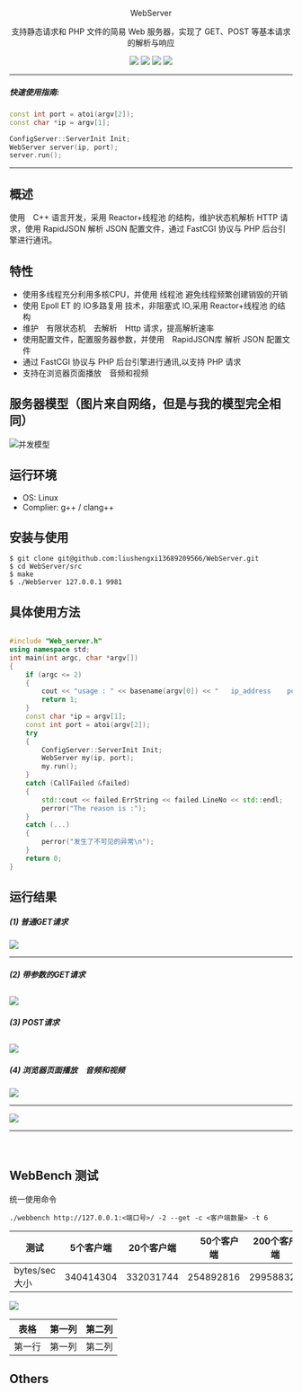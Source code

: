 <div align="center">

WebServer


支持静态请求和 PHP 文件的简易 Web 服务器，实现了 GET、POST 等基本请求的解析与响应

![](https://img.shields.io/badge/release-v1.0-blue.svg)
![](https://img.shields.io/badge/build-passing-green.svg)
![](https://img.shields.io/badge/dependencies-up%20to%20date-green.svg)
![](https://img.shields.io/badge/license-MIT-blue.svg)

</div>

--------

##### 快速使用指南:

```cpp
const int port = atoi(argv[2]);
const char *ip = argv[1];

ConfigServer::ServerInit Init;
WebServer server(ip, port);
server.run();

```
--------

## 概述

使用　C++ 语言开发，采用 Reactor+线程池 的结构，维护状态机解析 HTTP 请求，使用 RapidJSON 解析 JSON 配置文件，通过 FastCGI 协议与 PHP 后台引擎进行通讯。

## 特性

- 使用多线程充分利用多核CPU，并使用 线程池 避免线程频繁创建销毁的开销
- 使用 Epoll ET 的 IO多路复用 技术，非阻塞式 IO,采用 Reactor+线程池 的结构
- 维护　有限状态机　去解析　Http 请求，提高解析速率
- 使用配置文件，配置服务器参数，并使用　RapidJSON库 解析 JSON 配置文件
- 通过 FastCGI 协议与 PHP 后台引擎进行通讯,以支持 PHP 请求　
- 支持在浏览器页面播放　音频和视频

## 服务器模型（图片来自网络，但是与我的模型完全相同）

![并发模型](https://github.com/linyacool/WebServer/blob/master/datum/model.png)


## 运行环境

* OS: Linux 
* Complier: g++ / clang++ 

## 安装与使用
    $ git clone git@github.com:liushengxi13689209566/WebServer.git
	$ cd WebServer/src
    $ make 
    $ ./WebServer 127.0.0.1 9981

## 具体使用方法　
```cpp

#include "Web_server.h"
using namespace std;
int main(int argc, char *argv[])
{
	if (argc <= 2)
	{
		cout << "usage : " << basename(argv[0]) << "   ip_address    port_number   " << endl;
		return 1;
	}
	const char *ip = argv[1];
	const int port = atoi(argv[2]);
	try
	{
		ConfigServer::ServerInit Init;
		WebServer my(ip, port);
		my.run();
	}
	catch (CallFailed &failed)
	{
		std::cout << failed.ErrString << failed.LineNo << std::endl;
		perror("The reason is :");
	}
	catch (...)
	{
		perror("发生了不可见的异常\n");
	}
	return 0;
}
```
## 运行结果
##### (1) 普通GET请求

![](https://github.com/liushengxi13689209566/WebServer/blob/master/image/get.png)

----- 

##### (2) 带参数的GET请求
![](https://github.com/liushengxi13689209566/WebServer/blob/master/image/get_01.png)
----- 

##### (3) POST请求
![](https://github.com/liushengxi13689209566/WebServer/blob/master/image/post.png)
----- 

##### (4) 浏览器页面播放　音频和视频
![](https://github.com/liushengxi13689209566/WebServer/blob/master/image/music.png)

----- 

![](https://github.com/liushengxi13689209566/WebServer/blob/master/image/video.png)

------
　
## WebBench 测试

统一使用命令

    ./webbench http://127.0.0.1:<端口号>/ -2 --get -c <客户端数量> -t 6


| 测试      |   5个客户端   | 20个客户端     |　 50个客户端     | 200个客户端     | 5000个客户端     |
| ---------- | :-----------:  | :-----------: |  :-----------: |  :-----------: | :-----------: |
| bytes/sec大小     |    340414304  |   332031744   |254892816|   299588320   |279898240      |


![](https://github.com/liushengxi13689209566/WebServer/blob/master/image/webbench.png)


| 表格      | 第一列     | 第二列     |
| ---------- | :-----------:  | :-----------: |
| 第一行     | 第一列     | 第二列     |

## Others


## 

